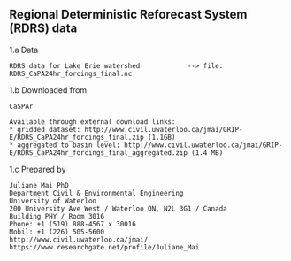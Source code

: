 ## Regional Deterministic Reforecast System (RDRS) data

1.a Data 

    RDRS data for Lake Erie watershed            --> file: RDRS_CaPA24hr_forcings_final.nc

1.b Downloaded from

    CaSPAr 
    
    Available through external download links:
    * gridded dataset: http://www.civil.uwaterloo.ca/jmai/GRIP-E/RDRS_CaPA24hr_forcings_final.zip (1.1GB)
    * aggregated to basin level: http://www.civil.uwaterloo.ca/jmai/GRIP-E/RDRS_CaPA24hr_forcings_final_aggregated.zip (1.4 MB)

1.c Prepared by

    Juliane Mai PhD
    Department Civil & Environmental Engineering
    University of Waterloo
    200 University Ave West / Waterloo ON, N2L 3G1 / Canada
    Building PHY / Room 3016
    Phone: +1 (519) 888-4567 x 30016
    Mobil: +1 (226) 505-5600
    http://www.civil.uwaterloo.ca/jmai/
    https://www.researchgate.net/profile/Juliane_Mai
